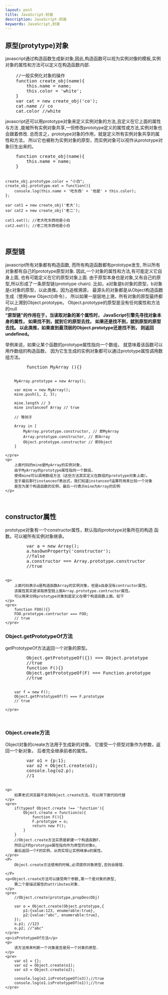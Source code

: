 ```yaml
---
layout: post
title: JavaScript-封装
description: JavaScript-封装
keywords: JavaScript,封装
---
```

<h2>原型(protytype)对象</h2>
<div>
    <style type="text/css">
        .main-article pre{
            color: #008000;
            font-weight: bold;
        }
    </style>
</div>
<p>
    javascript通过构造函数生成新对象,因此,构造函数可以视为实例对像的模板,实例对象的属性和方法可以定义在构造函数内部.
</p>
<pre >
    //一般实例化对象的操作
    function create_obj(name){
        this.name = name;
        this.color = 'white';
    }
    var cat = new create_obj('co');
    cat.name // co
    cat.color //white
</pre>
<p>
    javascript还可以用prototype对象来定义实例对象的方法,且定义在它上面的属性与方法
    ,能被所有实例对象共享,一但修改prototype定义的属性或方法,实例对象也会跟着修改.
    总而言之，prototype对象的作用，就是定义所有实例对象共享的属性和方法，
    所以它也被称为实例对象的原型，而实例对象可以视作从prototype对象衍生出来的。
</p>
<pre>
    function create_obj(name){
        this.name = name;
    }

    create_obj.prototype.color = "小白";
    create_obj.prototype.eat = function(){
        console.log(this.name + '吃东西' + '他是' + this.color);
    };

    var cat1 = new create_obj('老大');
    var cat2 = new create_obj('老二');

    cat1.eat(); //老大吃东西他是小白
    cat2.eat(); //老二吃东西他是小白

</pre>
<h2>原型链</h2>
<p>
    javascript所有对象都有构造函数,
    而所有构造函数都有prototype发生,
    所以所有对象都有自己的prototype原型对象.
    因此,一个对象的属性和方法,有可能定义它自身上面,
    也有可能定义在它的原型对象上面.
    由于原型本身也是对象,又有自己的原型,所以形成了一条原型链(prototype chain).
    比如，a对象是b对象的原型，b对象是c对象的原型，以此类推。因为追根溯源，
    最源头的对象都是从Object构造函数生成（使用new Object()命令），
    所以如果一层层地上溯，所有对象的原型最终都可以上溯到Object.prototype。
    Object.prototype的原型是没有任何属性和方法的null<br>
    <strong>
        “原型链”的作用在于，当读取对象的某个属性时，
        JavaScript引擎先寻找对象本身的属性，
        如果找不到，就到它的原型去找，
        如果还是找不到，就到原型的原型去找。
        以此类推，如果直到最顶层的Object.prototype还是找不到，
        则返回undefined。
    </strong>
</p>
<div>
    举例来说，如果让某个函数的prototype属性指向一个数组，
    就意味着该函数可以用作数组的构造函数，
    因为它生生成的实例对象都可以通过prototype属性调用数组方法。
    <pre>
        function MyArray (){}

        MyArray.prototype = new Array();

        var mine = new MyArray();
        mine.push(1, 2, 3);

        mine.length // 3
        mine instanceof Array // true

        // 等同于

        Array in [
            MyArray.prototype.constructor, // 即MyArray
            Array.prototype.constructor, // 即Array
            Object.prototype.constructor // 即Object
        ]

    </pre>
    <p>
        上面代码的mine是MyArray的实例对象，
        由于MyArray的prototype属性指向一个数组，
        使得mine可以调用数组方法（这些方法其实定义在数组的prototype对象上面）。
        至于最后那行instanceof表达式，我们知道instanceof运算符用来比较一个对象
        是否为某个构造函数的实例，最后一行表示mine为Array的实例
    </p>
</div>

<h2>
    constructor属性
</h2>
<div>
    <p>
        prototype对象有一个constructor属性，默认指向prototype对象所在的构造
        函数。可以被所有实例对象继承。
    </p>
    <pre>
        var a = new Array();
        a.hasOwnProperty('constructor');
        //false
        a.constructor === Array.prototype.constructor
        //true
    </pre>

    <p>
        上面代码表示a是构造函数Array的实例对象，但是a自身没有contructor属性。
        该属性其实是读取原型链上面Array.prototype.contructor属性。
        可以用来分辨prototype对象到底定义在哪个构造函数上面。如下
    </p>
    <pre>
        function FOO(){}
        FOO.prototype.contructor === FOO;
        // true
    </pre>
</div>
<h3>Object.getPrototypeOf方法</h3>
<div>
    <p>
        getPrototypeOf方法返回一个对象的原型。
    </p>
    <pre>
        Object.getPrototypeOf({}) === Object.prototype
        //true
        function F(){}
        Object.getPrototypeOf(F) === Function.prototype
        //true

        var f = new F();
        Object.getPrototypeOf(f) === F.prototype
        // true

    </pre>
</div>
<h3>Object.create方法</h3>
<div>
    <p>
        Object对象的create方法用于生成新的对像。
        它接受一个原型对象作为参数，返回一个新对象，
        后者完全继承前者的属性。
    </p>
    <pre>
        var o1 = {p:1};
        var o2 = Object.create(o1);
        console.log(o2.p);
        //1
    </pre>

    <p>
        如果老式浏览器不支持Object.create方法，可以用下面代码代替
    </p>
    <pre>
        if(typeof Object.create !== 'function'){
            Object.create = function(o){
                function F(){}
                F.prototype = o;
                return new F();
            }
        }
        //Object.create方法实质是新建一个构造函数F，
        然后让F的prototype属性指向作为原型的对象o,
        最后返回一个F的实例，从而实现让实例继承o的属性。
    </pre>
    <P>
        Object.create方法使用的时候,必须提供对象原型,否则会报错.

    </P>
    <p>Object.create方法可以接受两个参数,第一个是对象的原型,
        第二个是描述属性的attributes对象.
    </p>
    <pre>
        //Object.create(prototype,propDescObj)

        var o = Object.create(Object.prototype,{
            p1:{value:123, enumerable:true},
            p2:{value:"abc", enumerable:true},
        });
        o.p1; //123
        o.p2; //"abc"
    </pre>
    <p>isPrototypeOf方法</p>
    <p>
        该方法用来判断一个对象是否是另一个对象的原型.
    </p>
    <pre>
        var o1 = {};
        var o2 = Object.create(o1);
        var o3 = Object.create(o2);

        console.log(o2.isPrototypeOf(o3));//true
        console.log(o1.isPrototypeOf(o1));//true
    </pre>
</div>
























